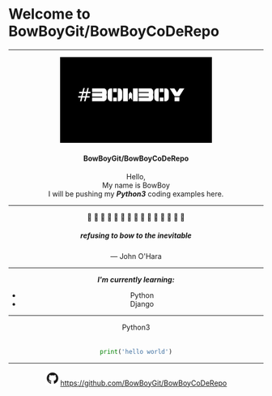 
# Welcome to BowBoyGit/BowBoyCoDeRepo
*******
<div align="center">
<img src="images/compbowboy.png" width=300>

#### BowBoyGit/BowBoyCoDeRepo
Hello,<br/>
My name is BowBoy<br/>
I will be pushing my ***Python3*** coding examples here.

*******
:snake: :snake: :snake: :snake: :snake: :snake: :snake: :snake: :snake: :snake: :snake: :snake: :snake: :snake: :snake:


##### refusing to bow to the inevitable
— John O'Hara
*******

***I'm currently learning:***
* Python
* Django
*******

Python3
```python

print('hello world')

```
*******

<img src="images/GitHub-Mark.png" width=30>https://github.com/BowBoyGit/BowBoyCoDeRepo</div>



























<!-- [GitHub](http://github.com) -->
<!-- <img src="images/pylogo.png" width=100>
![](images/pylogo.png) -->
<!-- As Grace Hopper said:
> I’ve always been more interested
> in the future than in the past. -->

<!-- ### 01 - The Basics -->



